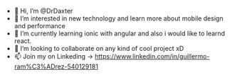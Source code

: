 - 👋 Hi, I’m @DrDaxter
- 👀 I’m interested in new technology and learn more about mobile design and performance
- 🌱 I’m currently learning ionic with angular and also i would like to learnd react.
- 💞️ I’m looking to collaborate on any kind of cool project xD
- 📫  Join my on Linkeding -> https://www.linkedin.com/in/guillermo-ram%C3%ADrez-540129181

<!---
DrDaxter/DrDaxter is a ✨ special ✨ repository because its `README.md` (this file) appears on your GitHub profile.
You can click the Preview link to take a look at your changes.
--->
